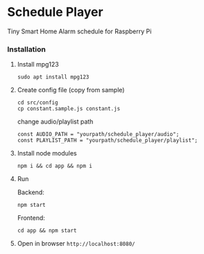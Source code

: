 # Schedule Player

Tiny Smart Home Alarm schedule for Raspberry Pi

### Installation
1. Install mpg123
    ```
    sudo apt install mpg123
    ```

2. Create config file (copy from sample)
    ```
    cd src/config
    cp constant.sample.js constant.js
    ```

    change audio/playlist path
    ```
    const AUDIO_PATH = "yourpath/schedule_player/audio";
    const PLAYLIST_PATH = "yourpath/schedule_player/playlist";
    ```

3. Install node modules
    ```
    npm i && cd app && npm i
    ```

4. Run

    Backend:
    ```
    npm start
    ```

    Frontend:
    ```
    cd app && npm start
    ```

5. Open in browser `http://localhost:8080/`
